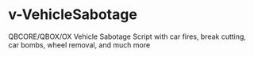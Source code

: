 # v-VehicleSabotage
QBCORE/QBOX/OX Vehicle Sabotage Script with car fires, break cutting, car bombs, wheel removal, and much more
